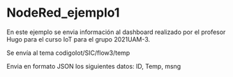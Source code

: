 # NodeRed_ejemplo1

En este ejemplo se envia información al dashboard realizado por el profesor Hugo para el curso IoT para el grupo 2021UAM-3.

Se envía al tema codigoIot/SIC/flow3/temp

Envia en formato JSON los siguientes datos:
      ID, Temp, msng
